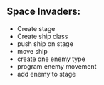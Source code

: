 Space Invaders:
--------------------------------

- Create stage 
- Create ship class
- push ship on stage
- move ship
- create one enemy type  
- program enemy movement
- add enemy to stage
